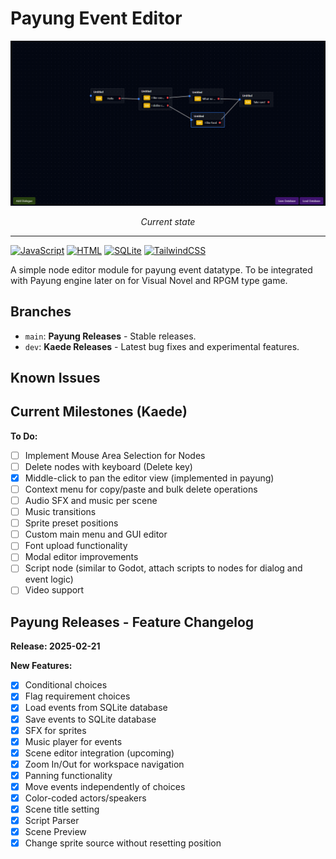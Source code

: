 # Payung Event Editor
![Image](./docs/ss.png)
<center><i>Current state</i></center>

---
[![JavaScript](https://img.shields.io/badge/JavaScript-F7DF1E?logo=javascript&logoColor=000)](#)
[![HTML](https://img.shields.io/badge/HTML-%23E34F26.svg?logo=html5&logoColor=white)](#)
[![SQLite](https://img.shields.io/badge/SQLite-%2307405e.svg?logo=sqlite&logoColor=white)](#)
[![TailwindCSS](https://img.shields.io/badge/Tailwind%20CSS-%2338B2AC.svg?logo=tailwind-css&logoColor=white)](#)

A simple node editor module for payung event datatype. To be integrated with Payung engine later on for Visual Novel and RPGM type game.

## Branches

*   `main`: **Payung Releases** - Stable releases.
*   `dev`: **Kaede Releases** - Latest bug fixes and experimental features.

## Known Issues

## Current Milestones (Kaede)

**To Do:**

*   [ ] Implement Mouse Area Selection for Nodes
*   [ ] Delete nodes with keyboard (Delete key)
*   [X] Middle-click to pan the editor view (implemented in payung)
*   [ ] Context menu for copy/paste and bulk delete operations
*   [ ] Audio SFX and music per scene
*   [ ] Music transitions
*   [ ] Sprite preset positions
*   [ ] Custom main menu and GUI editor
*   [ ] Font upload functionality
*   [ ] Modal editor improvements
*   [ ] Script node (similar to Godot, attach scripts to nodes for dialog and event logic)
*   [ ] Video support

## Payung Releases - Feature Changelog

**Release: 2025-02-21**

**New Features:**

*   [x] Conditional choices
*   [x] Flag requirement choices
*   [x] Load events from SQLite database
*   [x] Save events to SQLite database
*   [x] SFX for sprites
*   [x] Music player for events
*   [x] Scene editor integration (upcoming)
*   [x] Zoom In/Out for workspace navigation
*   [x] Panning functionality
*   [x] Move events independently of choices
*   [x] Color-coded actors/speakers
*   [x] Scene title setting
*   [x] Script Parser
*   [x] Scene Preview
*   [x] Change sprite source without resetting position
